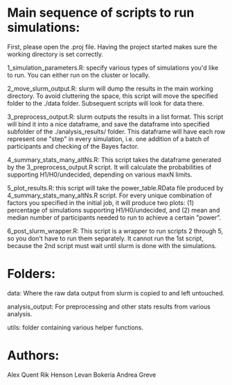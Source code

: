 # Main sequence of scripts to run simulations:

First, please open the .proj file. Having the project started makes sure the working directory is set correctly.

1_simulation_parameters.R: specify various types of simulations you'd like to run. You can either run on the cluster or locally.

2_move_slurm_output.R: slurm will dump the results in the main working directory. To avoid cluttering the space, this script will move the specified folder to the ./data folder. Subsequent scripts will look for data there. 

3_preprocess_output.R: slurm outputs the results in a list format. This script will bind it into a nice dataframe, and save the dataframe into specified subfolder of the ./analysis_results/ folder. This dataframe will have each row represent one "step" in every simulation, i.e. one addition of a batch of participants and checking of the Bayes factor.

4_summary_stats_many_altNs.R: This script takes the dataframe generated by the 3_preprocess_output.R script. It will calculate the probabilities of supporting H1/H0/undecided, depending on various maxN limits.

5_plot_results.R: this script will take the power_table.RData file produced by 4_summary_stats_many_altNs.R script. For every unique combination of factors you specified in the initial job, it will produce two plots: (1) percentage of simulations supporting H1/H0/undecided, and (2) mean and median number of participants needed to run to achieve a certain "power".

6_post_slurm_wrapper.R: This script is a wrapper to run scripts 2 through 5, so you don't have to run them separately. It cannot run the 1st script, because the 2nd script must wait until slurm is done with the simulations.


# Folders:

data:
Where the raw data output from slurm is copied to and left untouched.

analysis_output:
For preprocessing and other stats results from various analysis. 

utils:
folder containing various helper functions.

# Authors:

Alex Quent
Rik Henson
Levan Bokeria
Andrea Greve

